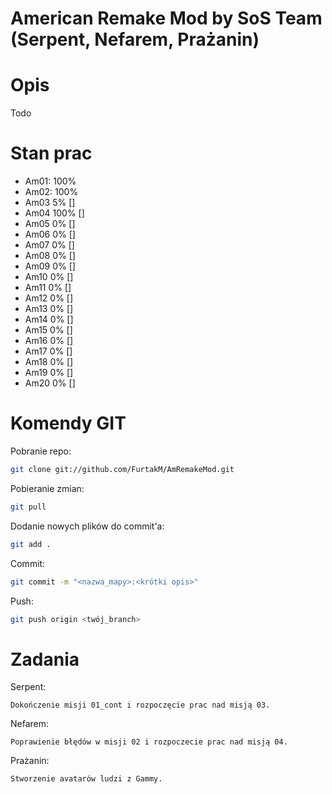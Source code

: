 # American Remake Mod by SoS Team (Serpent, Nefarem, Prażanin)

# Opis
Todo

# Stan prac
- Am01: 100% 
- Am02: 100% 
- Am03  5% []
- Am04  100% []
- Am05  0% []
- Am06  0% [] 
- Am07  0% []
- Am08  0% []
- Am09  0% []
- Am10  0% []
- Am11  0% []
- Am12  0% []
- Am13  0% []
- Am14  0% []
- Am15  0% []
- Am16  0% []
- Am17  0% []
- Am18  0% []
- Am19  0% []
- Am20  0% []

# Komendy GIT
Pobranie repo:
```sh
git clone git://github.com/FurtakM/AmRemakeMod.git
```

Pobieranie zmian:
```sh
git pull
```

Dodanie nowych plików do commit'a:
```sh
git add .
```

Commit:
```sh
git commit -m "<nazwa_mapy>:<krótki opis>"
```

Push:
```sh
git push origin <twój_branch>
```

# Zadania
Serpent: 
```
Dokończenie misji 01_cont i rozpoczęcie prac nad misją 03.
```

Nefarem: 
```
Poprawienie błędów w misji 02 i rozpoczecie prac nad misją 04.
```

Prażanin: 
```
Stworzenie avatarów ludzi z Gammy.
```
